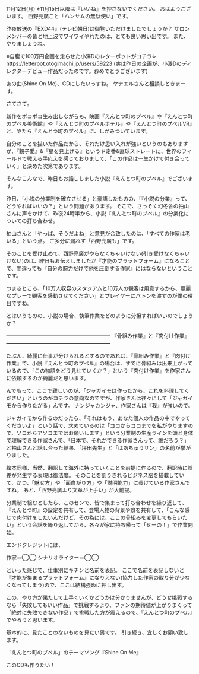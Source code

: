 11月12日(月) ※11月15日以降は『いいね』を押さないでください。
おはようございます。
西野亮廣こと「ハンサムの無駄使い」です。

昨夜放送の『EXD44』(テレビ朝日)は御覧いただけましたでしょうか？
サロンメンバーの皆と地上波でワイワイやれたのは、とても良い思い出です。
また、やりましょうね。

※自腹で100万円企画を走らせた小澤Dのレターポットがコチラ↓
https://letterpot.otogimachi.jp/users/59223
(実は昨日の企画が、小澤Dのディレクターデビュー作品だったのです。おめでとうございます)

あの曲(Shine On Me)、CDにしたいっすね。
ヤナエルさんと相談しときまーす。

さてさて。

新作をポコポコ生み出しながらも、映画『えんとつ町のプペル』や『えんとつ町のプペル美術館』や『えんとつ町のプペルホテル』や『えんとつ町のプペルVR』と、やたら『えんとつ町のプペル』に、しがみついています。

自分のことを描いた作品だから、それだけ思い入れが強いというのもありますが、『親子愛』&『星を見上げる』というド定番&直球ストレートに、世界のフィールドで戦える手応えを感じておりまして、「この作品は一生かけて付き合っていく」と決めた次第であります。

そんなこんなで、昨日もお話ししました小説『えんとつ町のプペル』でございます。

昨日、「小説の分業制を確立させる」と豪語したものの、「『小説の分業』って、どうやればいいの？」という問題があります。
そこで、さっそく幻冬舎の袖山さんに声をかけて、昨夜24時半から、小説『えんとつ町のプペル』の分業化についての打ち合わせ。

袖山さんと「やっぱ、そうだよね」と意見が合致したのは、「すべての作家は老いる」という点。
ご多分に漏れず「西野亮廣も」です。

そのことを受け止めて、西野亮廣がやらなくちゃいけない(引き受けなくちゃいけない)のは、昨日もお伝えしましたが『才能のプラットフォーム』になることで、間違っても『自分の腕力だけで他を圧倒する作家』にはならないということです。

つまるところ、「10万人収容のスタジアムと10万人の観客は用意するから、華麗なプレーで観客を感動させてください」とプレイヤーにバトンを渡すのが僕の役目ですね。

とはいうものの、小説の場合、執筆作業をどのように分担すればいいのでしょうか？

━━━━━━━━━━━━━━━━━━━━
『骨組み作業』と『肉付け作業』
━━━━━━━━━━━━━━━━━━━━

たぶん、綺麗に仕事が分けられるとするのであれば、『骨組み作業』と『肉付け作業』で、小説『えんとつ町のプペル』の場合は、すでに骨組みは出来上がっているので、「この物語をどう見せていくか？」という『肉付け作業』を作家さんに依頼するのが綺麗だと思います。

んでもって、ここで難しいのが、「ジャガイモは作ったから、これを料理してください」というのがコチラの意向なのですが、作家さんは往々にして「ジャガイモから作りたがる」んです。
ナンジャカンジャ、作家さんは『我』が強いので。

ジャガイモから作るのだったら、「それはもう、あなた個人の作品の中でやってくださいよ」という話で、求めているのは「ココからココまでを私がやりますので、ソコからアソコまではお願いします」という分業制の生産ラインを頭と身体で理解できる作家さんで、「日本で、それができる作家さんって、誰だろう？」と袖山さんと話し合った結果、「坪田先生」と「はあちゅうサン」の名前が挙がりました。

絵本同様、当然、翻訳して海外に持っていくことを前提に作るので、翻訳時に誤差が発生する表現は御法度。
そのことを割りきれるビジネス脳を搭載していて、かつ、「魅せ方」や「面白がり方」や「説明能力」に長けている作家さんですね。
あと、「西野亮廣より文章が上手い」が大前提。

分業制で組むとしたら、このセンで、皆で集まって打ち合わせを繰り返して、『えんとつ町』の設定を共有して、登場人物の背景や癖を共有して、「こんな感じで肉付けをしたいんだけど、その為には、ここの骨組みを変更してもらいたい」という会話を繰り返してから、各々が家に持ち帰って「せーの！」で作業開始。

エンドクレジットには、

作家＝◯◯
シナリオライター＝◯◯

といった感じで、仕事別にキチンと名前を表記。
ここで名前を表記しないと『才能が集まるプラットフォーム』になりえない(協力した作家の取り分が少なくなってしまう)ので、ここは結構強めに押し出す。

この、やり方が果たして上手くいくかどうかは分かりませんが、どうせ挑戦するなら「失敗してもいい作品」で挑戦するより、ファンの期待値が上がりまくって「絶対に失敗できない作品」で挑戦した方が震えるので、『えんとつ町のプペル』でやろうと思います。

基本的に、見たことのないものを見たい男です。
引き続き、宜しくお願い致します。

「えんとつ町のプペル」のテーマソング『Shine On Me』

このCDも作りたい！
